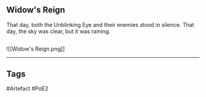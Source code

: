 ## Widow's Reign
That day, both the Unblinking Eye and
their enemies stood in silence. That day,
the sky was clear, but it was raining.
##
![[Widow's Reign.png]]

---
## Tags
#Artefact
#PoE2